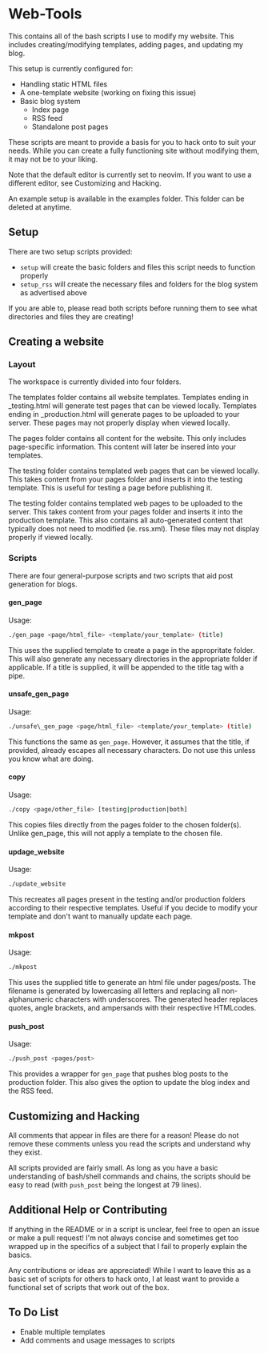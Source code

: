 Web-Tools
====================

This contains all of the bash scripts I use to modify my website. This includes creating/modifying templates, adding pages, and updating my blog.

This setup is currently configured for:
* Handling static HTML files
* A one-template website (working on fixing this issue)
* Basic blog system
  * Index page
  * RSS feed
  * Standalone post pages

These scripts are meant to provide a basis for you to hack onto to suit your needs. While you can create a fully functioning site without modifying them, it may not be to your liking.

Note that the default editor is currently set to neovim. If you want to use a different editor, see Customizing and Hacking.

An example setup is available in the examples folder. This folder can be deleted at anytime.

## Setup ##
There are two setup scripts provided:
* `setup` will create the basic folders and files this script needs to function properly
* `setup_rss` will create the necessary files and folders for the blog system as advertised above

If you are able to, please read both scripts before running them to see what directories and files they are creating!

## Creating a website ##
### Layout ###
The workspace is currently divided into four folders.

The templates folder contains all website templates. Templates ending in \_testing.html will generate test pages that can be viewed locally. Templates ending in \_production.html will generate pages to be uploaded to your server. These pages may not properly display when viewed locally.

The pages folder contains all content for the website. This only includes page-specific information. This content will later be insered into your templates.

The testing folder contains templated web pages that can be viewed locally. This takes content from your pages folder and inserts it into the testing template. This is useful for testing a page before publishing it.

The testing folder contains templated web pages to be uploaded to the server. This takes content from your pages folder and inserts it into the production template. This also contains all auto-generated content that typically does not need to modified (ie. rss.xml). These files may not display properly if viewed locally.

### Scripts ###
There are four general-purpose scripts and two scripts that aid post generation for blogs.

#### gen\_page ####
Usage:
```bash
./gen_page <page/html_file> <template/your_template> (title)
```
This uses the supplied template to create a page in the appropritate folder. This will also generate any necessary directories in the appropriate folder if applicable. If a title is supplied, it will be appended to the title tag with a pipe.

#### unsafe\_gen\_page ####
Usage:
```bash
./unsafe\_gen_page <page/html_file> <template/your_template> (title)
```
This functions the same as `gen_page`. However, it assumes that the title, if provided, already escapes all necessary characters. Do not use this unless you know what are doing.

#### copy ####
Usage:
```bash
./copy <page/other_file> [testing|production|both]
```
This copies files directly from the pages folder to the chosen folder(s). Unlike gen\_page, this will not apply a template to the chosen file.

#### updage\_website ####
Usage:
```bash
./update_website
```
This recreates all pages present in the testing and/or production folders according to their respective templates. Useful if you decide to modify your template and don't want to manually update each page.

#### mkpost ####
Usage:
```bash
./mkpost
```
This uses the supplied title to generate an html file under pages/posts. The filename is generated by lowercasing all letters and replacing all non-alphanumeric characters with underscores. The generated header replaces quotes, angle brackets, and ampersands with their respective HTMLcodes.

#### push\_post ####
Usage:
```bash
./push_post <pages/post>
```
This provides a wrapper for `gen_page` that pushes blog posts to the production folder. This also gives the option to update the blog index and the RSS feed.

## Customizing and Hacking ##
All comments that appear in files are there for a reason! Please do not remove these comments unless you read the scripts and understand why they exist.

All scripts provided are fairly small. As long as you have a basic understanding of bash/shell commands and chains, the scripts should be easy to read (with `push_post` being the longest at 79 lines).

## Additional Help or Contributing ##
If anything in the README or in a script is unclear, feel free to open an issue or make a pull request! I'm not always concise and sometimes get too wrapped up in the specifics of a subject that I fail to properly explain the basics.

Any contributions or ideas are appreciated! While I want to leave this as a basic set of scripts for others to hack onto, I at least want to provide a functional set of scripts that work out of the box.

## To Do List
* Enable multiple templates
* Add comments and usage messages to scripts

